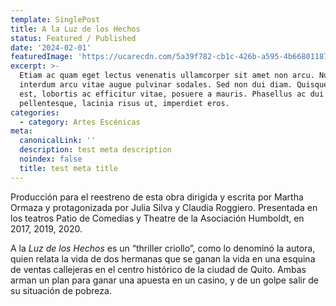```yaml
---
template: SinglePost
title: A la Luz de los Hechos
status: Featured / Published
date: '2024-02-01'
featuredImage: 'https://ucarecdn.com/5a39f782-cb1c-426b-a595-4b6680118720/'
excerpt: >-
  Etiam ac quam eget lectus venenatis ullamcorper sit amet non arcu. Nullam
  interdum arcu vitae augue pulvinar sodales. Sed non dui diam. Quisque lectus
  est, lobortis ac efficitur vitae, posuere a mauris. Phasellus ac dui
  pellentesque, lacinia risus ut, imperdiet eros.
categories:
  - category: Artes Escénicas
meta:
  canonicalLink: ''
  description: test meta description
  noindex: false
  title: test meta title
---
```


Producción para el reestreno de esta obra dirigida y escrita por Martha Ormaza y protagonizada por Julia Silva y Claudia Roggiero. Presentada en los teatros Patio de Comedias y Theatre de la Asociación Humboldt, en 2017, 2019, 2020.

A la _Luz de los Hechos_ es un “thriller criollo”, como lo denominó la autora, quien relata la vida de dos hermanas que se ganan la vida en una esquina de ventas callejeras en el centro histórico de la ciudad de Quito. Ambas arman un plan para ganar una apuesta en un casino, y de un golpe salir de su situación de pobreza.
